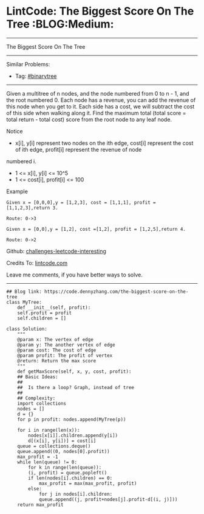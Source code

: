
# LintCode: The Biggest Score On The Tree     :BLOG:Medium:

---

The Biggest Score On The Tree  

---

Similar Problems:  

-   Tag: [#binarytree](https://code.dennyzhang.com/category/binarytree)

---

Given a multitree of n nodes, and the node numbered from 0 to n - 1, and the root numbered 0. Each node has a revenue, you can add the revenue of this node when you get to it. Each side has a cost, we will subtract the cost of this side when walking along it. Find the maximum total (total score = total return - total cost) score from the root node to any leaf node.  

Notice  

-   x[i], y[i] represent two nodes on the ith edge, cost[i] represent the cost of ith edge, profit[i] represent the revenue of node

numbered i.  

-   1 <= x[i], y[i] <= 10^5
-   1 <= cost[i], profit[i] <= 100

Example  

    Given x = [0,0,0],y = [1,2,3], cost = [1,1,1], profit = [1,1,2,3],return 3.
    
    Route: 0->3

    Given x = [0,0],y = [1,2], cost =[1,2], profit = [1,2,5],return 4.
    
    Route: 0->2

Github: [challenges-leetcode-interesting](https://github.com/DennyZhang/challenges-leetcode-interesting/tree/master/problems/the-biggest-score-on-the-tree)  

Credits To: [lintcode.com](http://www.lintcode.com/en/problem/the-biggest-score-on-the-tree/)  

Leave me comments, if you have better ways to solve.  

---

    ## Blog link: https://code.dennyzhang.com/the-biggest-score-on-the-tree
    class MyTree:
        def __init__(self, profit):
    	self.profit = profit
    	self.children = []
    
    class Solution:
        """
        @param x: The vertex of edge
        @param y: The another vertex of edge
        @param cost: The cost of edge
        @param profit: The profit of vertex
        @return: Return the max score
        """
        def getMaxScore(self, x, y, cost, profit):
    	## Basic Ideas:
    	##
    	##  Is there a loop? Graph, instead of tree
    	##
    	## Complexity:
    	import collections
    	nodes = []
    	d = {}
    	for p in profit: nodes.append(MyTree(p))
    
    	for i in range(len(x)):
    	    nodes[x[i]].children.append(y[i])
    	    d[(x[i], y[i])] = cost[i]
    	queue = collections.deque()
    	queue.append((0, nodes[0].profit))
    	max_profit = -1
    	while len(queue) != 0:
    	    for k in range(len(queue)):
    		(i, profit) = queue.popleft()
    		if len(nodes[i].children) == 0:
    		    max_profit = max(max_profit, profit)
    		else:
    		    for j in nodes[i].children:
    			queue.append((j, profit+nodes[j].profit-d[(i, j)]))
    	return max_profit

